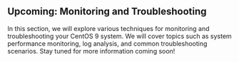 ## Upcoming: Monitoring and Troubleshooting

In this section, we will explore various techniques for monitoring and troubleshooting your CentOS 9 system. We will cover topics such as system performance monitoring, log analysis, and common troubleshooting scenarios. Stay tuned for more information coming soon!